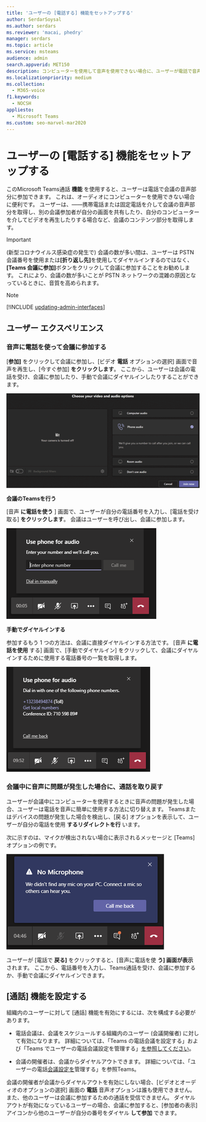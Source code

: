 ```yaml
---
title: 'ユーザーの [電話する] 機能をセットアップする'
author: SerdarSoysal
ms.author: serdars
ms.reviewer: 'macai, phedry'
manager: serdars
ms.topic: article
ms.service: msteams
audience: admin
search.appverid: MET150
description: コンピューターを使用して音声を使用できない場合に、ユーザーが電話で音声部分に参加できるよう、Teams で通話機能を設定する方法について学習します。
ms.localizationpriority: medium
ms.collection:
  - M365-voice
f1.keywords:
  - NOCSH
appliesto:
  - Microsoft Teams
ms.custom: seo-marvel-mar2020
---
```


# <a name="set-up-the-call-me-feature-for-your-users"></a>ユーザーの [電話する] 機能をセットアップする

このMicrosoft Teams通話 **機能** を使用すると、ユーザーは電話で会議の音声部分に参加できます。 これは、オーディオにコンピューターを使用できない場合に便利です。 ユーザーは、&mdash;&mdash;携帯電話または固定電話を介して会議の音声部分を取得し、別の会議参加者が自分の画面を共有したり、自分のコンピューターを介してビデオを再生したりする場合など、会議のコンテンツ部分を取得します。

> [!IMPORTANT]
> 
> (新型コロナウイルス感染症の発生で) 会議の数が多い間は、ユーザーは PSTN 会議番号を使用または<strong>[折り返し先]</strong>を使用してダイヤルインするのではなく、<strong>[Teams 会議に参加]</strong>ボタンをクリックして会議に参加することをお勧めします。 これにより、会議の数が多いことが PSTN ネットワークの混雑の原因となっているときに、音質を高められます。

> [!NOTE]
> [!INCLUDE [updating-admin-interfaces](includes/updating-admin-interfaces.md)]

## <a name="the-user-experience"></a>ユーザー エクスペリエンス

### <a name="join-a-meeting-by-using-phone-for-audio"></a>音声に電話を使って会議に参加する

[**参加]** をクリックして会議に参加し、[ビデオ **電話** オプションの選択] 画面で音声を再生し、[今すぐ参加] **をクリックします**。 ここから、ユーザーは会議の電話を受け、会議に参加したり、手動で会議にダイヤルインしたりすることができます。

![[オーディオ] オプション電話スクリーン ショット。](media/set-up-the-call-me-feature-for-your-users-phone-audio.png)

**会議のTeamsを行う**

[音声 **に電話を使う** ] 画面で、ユーザーが自分の電話番号を入力し、[電話を受け取る] **をクリックします**。 会議はユーザーを呼び出し、会議に参加します。

![[音声に電話を使う] 画面の [通話] オプションのスクリーン ショット。](media/set-up-the-call-me-feature-for-your-users-call-me.png)

**手動でダイヤルインする**

参加するもう 1 つの方法は、会議に直接ダイヤルインする方法です。 [音声 **に電話を使用** する] 画面で、[手動でダイヤルイン] をクリックして、会議にダイヤルインするために使用する電話番号の一覧を取得します。

![[手動でダイヤルイン] オプションのスクリーン ショット。](media/set-up-the-call-me-feature-for-your-users-dial-in.png)

### <a name="get-a-call-back-when-something-goes-wrong-with-audio-during-a-meeting"></a>会議中に音声に問題が発生した場合に、通話を取り戻す

ユーザーが会議中にコンピューターを使用するときに音声の問題が発生した場合、ユーザーは電話を音声に簡単に使用する方法に切り替えます。 Teamsまたはデバイスの問題が発生した場合を検出し、[戻る] オプションを表示して、ユーザーが自分の電話を使用 **するリダイレクトを行** います。

次に示すのは、マイクが検出されない場合に表示されるメッセージと [Teams] オプションの例です。

![[戻る] オプションのスクリーン ショット。](media/set-up-the-call-me-feature-for-your-users-no-mic.PNG)

ユーザーが [電話で **戻る]** をクリックすると、[音声に電話を使 **う] 画面が表示** されます。 ここから、電話番号を入力し、Teams通話を受け、会議に参加するか、手動で会議にダイヤルインできます。

## <a name="set-up-the-call-me-feature"></a>[通話] 機能を設定する

組織内のユーザーに対して [通話] 機能を有効にするには、次を構成する必要があります。

- 電話会議は、会議をスケジュールする組織内のユーザー (会議開催者) に対して有効になります。 詳細については、「Teams の[](set-up-audio-conferencing-in-teams.md)電話会議を設定する」および「Teams でユーザーの電話会議設定を管理する」[を参照してください](manage-the-audio-conferencing-settings-for-a-user-in-teams.md)。

- 会議の開催者は、会議からダイヤルアウトできます。 詳細については、「ユーザーの電話[会議設定を](manage-the-audio-conferencing-settings-for-a-user-in-teams.md)管理する」を参照Teams。

会議の開催者が会議からダイヤルアウトを有効にしない場合、[ビデオとオーディオのオプションの選択] 画面の **電話** 音声オプションは誰も使用できません。また、他のユーザーは会議に参加するための通話を受信できません。 ダイヤルアウトが有効になっているユーザーの場合、会議に参加すると、[参加者の表示] アイコンから他のユーザーが自分の番号をダイヤル **して参加** できます。
